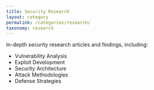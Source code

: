 ```yaml
---
title: Security Research
layout: category
permalink: /categories/research/
taxonomy: research
---
```


In-depth security research articles and findings, including:
- Vulnerability Analysis
- Exploit Development
- Security Architecture
- Attack Methodologies
- Defense Strategies 